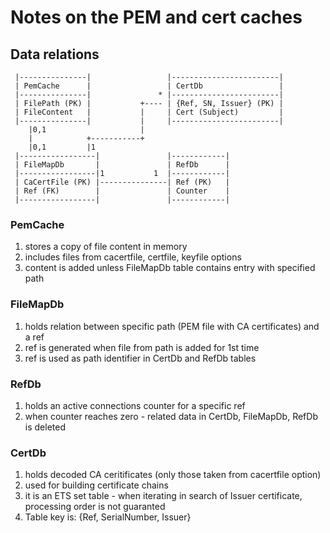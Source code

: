 # Notes on the PEM and cert caches
## Data relations

     |---------------|                 |------------------------|
     | PemCache      |                 | CertDb                 |
     |---------------|               * |------------------------|
     | FilePath (PK) |           +---- | {Ref, SN, Issuer} (PK) |
     | FileContent   |           |     | Cert (Subject)         |
     |---------------|           |     |------------------------|
        |0,1                     |
        |            +-----------+
        |0,1         |1
     |-----------------|               |------------|
     | FileMapDb       |               | RefDb      |
     |-----------------|1           1  |------------|
     | CaCertFile (PK) |---------------| Ref (PK)   |
     | Ref (FK)        |               | Counter    |
     |-----------------|               |------------|

### PemCache
1. stores a copy of file content in memory
2. includes files from cacertfile, certfile, keyfile options
3. content is added unless FileMapDb table contains entry with specified path

### FileMapDb
1. holds relation between specific path (PEM file with CA certificates) and a ref
2. ref is generated when file from path is added for 1st time
3. ref is used as path identifier in CertDb and RefDb tables

### RefDb
1. holds an active connections counter for a specific ref
2. when counter reaches zero - related data in CertDb, FileMapDb, RefDb is deleted

### CertDb
1. holds decoded CA ceritificates (only those taken from cacertfile option)
2. used for building certificate chains
3. it is an ETS set table - when iterating in search of Issuer certificate,
   processing order is not guaranted
4. Table key is: {Ref, SerialNumber, Issuer}

